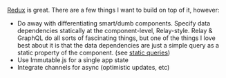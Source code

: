 [Redux](https://github.com/gaearon/redux) is great. There are a few things I want to build on top of it, however:

* Do away with differentiating smart/dumb components. Specify data
  dependencies statically at the component-level, Relay-style. Relay &
  GraphQL do all sorts of fascinating things, but one of the things I
  love best about it is that the data dependencies are just a simple
  query as a static property of the component. (see [static queries](https://github.com/jlongster/redux-experiments/blob/master/static-queries/main.js))
* Use Immutable.js for a single app state
* Integrate channels for async (optimistic updates, etc)